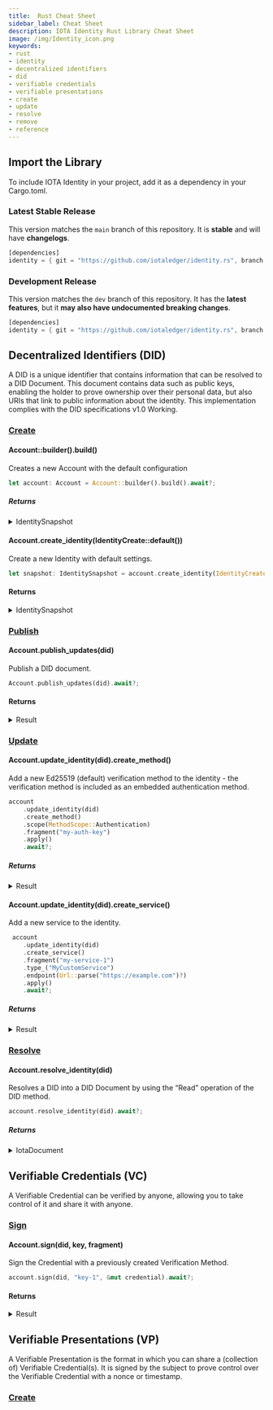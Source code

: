 ```yaml
---
title:  Rust Cheat Sheet
sidebar_label: Cheat Sheet
description: IOTA Identity Rust Library Cheat Sheet
image: /img/Identity_icon.png
keywords:
- rust
- identity
- decentralized identifiers
- did
- verifiable credentials
- verifiable presentations
- create
- update
- resolve
- remove
- reference
---
```


## Import the Library

To include IOTA Identity in your project, add it as a dependency in your Cargo.toml.

### Latest Stable Release

This version matches the `main` branch of this repository. It is **stable** and will have **changelogs**.

```rust
[dependencies]
identity = { git = "https://github.com/iotaledger/identity.rs", branch = "main"}
```

### Development Release

This version matches the `dev` branch of this repository. It has the **latest features**, but it **may also have undocumented breaking changes**.

```rust
[dependencies]
identity = { git = "https://github.com/iotaledger/identity.rs", branch = "dev"}
```

## Decentralized Identifiers (DID)

A DID is a unique identifier that contains information that can be resolved to a DID Document. This document contains data such as public keys, enabling the holder to prove ownership over their personal data, but also URIs that link to public information about the identity. This implementation complies with the DID specifications v1.0 Working.

### [Create](../../decentralized_identifiers/create.mdx)

#### Account::builder().build()

Creates a new Account with the default configuration

```rs
let account: Account = Account::builder().build().await?;
```
##### Returns

<details>
<summary>IdentitySnapshot</summary>

```log
Account {
    config: Config {
        autosave: Every,
        autopublish: true,
        dropsave: true,
        testmode: false,
        milestone: 1,
    },
    state: State {
        actions: 1,
        clients: ClientMap {
            data: {
                NetworkName(
                    "main",
                ): Client {
                    client: Client {
                        node_manager: NodeManager {
                            primary_node: None,
                            primary_pow_node: None,
                            nodes: {
                                Node {
                                    url: Url {
                                        scheme: "https",
                                        cannot_be_a_base: false,
                                        username: "",
                                        password: None,
                                        host: Some(
                                            Domain(
                                                "chrysalis-nodes.iota.org",
                                            ),
                                        ),
                                        port: None,
                                        path: "/",
                                        query: None,
                                        fragment: None,
                                    },
                                    jwt: None,
                                },
                            },
                            permanodes: None,
                            sync: true,
                            sync_interval: 60s,
                            synced_nodes: RwLock {
                                data: {
                                    Node {
                                        url: Url {
                                            scheme: "https",
                                            cannot_be_a_base: false,
                                            username: "",
                                            password: None,
                                            host: Some(
                                                Domain(
                                                    "chrysalis-nodes.iota.org",
                                                ),
                                            ),
                                            port: None,
                                            path: "/",
                                            query: None,
                                            fragment: None,
                                        },
                                        jwt: None,
                                    },
                                },
                                poisoned: false,
                                ..
                            },
                            quorum: false,
                            quorum_size: 3,
                            quorum_threshold: 66,
                        },
                        network_info: RwLock {
                            data: NetworkInfo {
                                network: Some(
                                    "main",
                                ),
                                network_id: Some(
                                    1454675179895816119,
                                ),
                                bech32_hrp: "iota",
                                min_pow_score: 4000.0,
                                local_pow: false,
                                tips_interval: 15,
                            },
                            poisoned: false,
                            ..
                        },
                    },
                    network: Mainnet,
                },
            },
        },
    },
    store: MemStore,
    index: RwLock {
        mr: 536870911,
        s: Semaphore {
            permits: 536870911,
        },
        c: UnsafeCell { .. },
    },
}
```

</details>


####  Account.create_identity(IdentityCreate::default())

Create a new Identity with default settings.

```rs
let snapshot: IdentitySnapshot = account.create_identity(IdentityCreate::default()).await?;
```

#### Returns

<details>
<summary>IdentitySnapshot</summary>

```log
 IdentitySnapshot {
    sequence: Generation(4),
    identity: IdentityState {
        id: IdentityId(0x00000001),
        integration_generation: Generation(1),
        diff_generation: Generation(0),
        this_message_id: MessageId(1b802018b0fcf2acbf292fd231e1407cd1db21509ee17aa71e7ef5bf564c6c51),
        last_integration_message_id: MessageId(0000000000000000000000000000000000000000000000000000000000000000),
        last_diff_message_id: MessageId(0000000000000000000000000000000000000000000000000000000000000000),
        did: Some(
            did:iota:2Gihsa2TXGCAhfHLfS4qtUtW13h4ayKeT5C58KtUcj9s,
        ),
        controller: None,
        also_known_as: None,
        methods: Methods {
            data: {
                Authentication: [
                    Refer(
                        Fragment(_sign-0),
                    ),
                ],
                VerificationMethod: [
                    Embed(
                        TinyMethod {
                            location: KeyLocation(0:0:_sign-0:0),
                            key_data: PublicKeyBase58(FVTfZXkbTtRcnBUGaTvYDbJSJZ9QFQp9CBRM9fvJQhX5),
                            properties: None,
                        },
                    ),
                ],
            },
        },
        services: Services {
            data: [],
        },
        created: UnixTimestamp(1634124718),
        updated: UnixTimestamp(1634124718),
    },
}
```

</details>

### [Publish](../../decentralized_identifiers/create.mdx)

#### Account.publish_updates(did)

Publish a DID document.

```rs
Account.publish_updates(did).await?;
```

#### Returns

<details>
<summary>Result</summary>

```log
 {
    Ok(T),
    Err(E),
}
```

</details>

### [Update](../../decentralized_identifiers/update.mdx)

#### Account.update_identity(did).create_method()

Add a new Ed25519 (default) verification method to the identity - the verification method is included as an embedded authentication method.

```rs
account
    .update_identity(did)
    .create_method()
    .scope(MethodScope::Authentication)
    .fragment("my-auth-key")
    .apply()
    .await?;
```

##### Returns

<details>
<summary>Result</summary>

```log
 {
    Ok(T),
    Err(E),
}
```

</details>

#### Account.update_identity(did).create_service()

Add a new service to the identity.

```rs
 account
    .update_identity(did)
    .create_service()
    .fragment("my-service-1")
    .type_("MyCustomService")
    .endpoint(Url::parse("https://example.com")?)
    .apply()
    .await?;    
```

##### Returns

<details>
<summary>Result</summary>

```log
 {
    Ok(T),
    Err(E),
 }
```
</details>


### [Resolve](../../decentralized_identifiers/resolve.mdx)

####  Account.resolve_identity(did)

Resolves a DID into a DID Document by using the “Read” operation of the DID method.

```rs
account.resolve_identity(did).await?;
```

##### Returns

<details>
<summary>
 IotaDocument
</summary>

```log
CoreDocument {
    id: "did:iota:DQE89CN6GTiF2bkqzEBtBDHpZgGyYZ5SK4kymJ4PiAXW",
    controller: None,
    also_known_as: [],
    verification_method: {
        VerificationMethod {
            id: "did:iota:DQE89CN6GTiF2bkqzEBtBDHpZgGyYZ5SK4kymJ4PiAXW#_sign-0",
            controller: "did:iota:DQE89CN6GTiF2bkqzEBtBDHpZgGyYZ5SK4kymJ4PiAXW",
            key_type: Ed25519VerificationKey2018,
            key_data: PublicKeyBase58(3hmPzqVWZDiXyBtgnEaxL2uS8mKoDPnw9V4YkmxoKSPE),
            properties: {},
        },
    },
    authentication: {
        "did:iota:DQE89CN6GTiF2bkqzEBtBDHpZgGyYZ5SK4kymJ4PiAXW#_sign-0",
    },
    assertion_method: {},
    key_agreement: {},
    capability_delegation: {},
    capability_invocation: {},
    service: {
        Service {
            id: "did:iota:DQE89CN6GTiF2bkqzEBtBDHpZgGyYZ5SK4kymJ4PiAXW#my-service-1",
            type_: "MyCustomService",
            service_endpoint: Url(https://example.com/),
            properties: {},
        },
    },
    properties: Properties {
        properties: Properties {
            created: "2021-10-19T12:47:26Z",
            updated: "2021-10-19T12:47:44Z",
            previous_message_id: MessageId(0000000000000000000000000000000000000000000000000000000000000000),
            properties: {},
        },
        proof: Some(
            Signature {
                type_: "JcsEd25519Signature2020",
                value: Signature(2ujinNZYAd5HYkrSwRe5EZ1b7x9ZFJsZMCowzNTho8naqtt8J9bhbZPFs4pn33SFU64kdKnfAKa12k3p2VVzzjp6),
                method: "did:iota:DQE89CN6GTiF2bkqzEBtBDHpZgGyYZ5SK4kymJ4PiAXW#_sign-0",
            },
        ),
    },
}
```

</details>

## Verifiable Credentials (VC)

A Verifiable Credential can be verified by anyone, allowing you to take control of it and share it with anyone.

### [Sign](../../verifiable_credentials/create.mdx)

#### Account.sign(did, key, fragment)

Sign the Credential with a previously created Verification Method.

```rs
account.sign(did, "key-1", &mut credential).await?;
```

#### Returns

<details>
<summary>Result</summary>

```log
 {
    Ok(T),
    Err(E),
 }
```
</details>

## Verifiable Presentations (VP)

A Verifiable Presentation is the format in which you can share a (collection of) Verifiable Credential(s). It is signed by the subject to prove control over the Verifiable Credential with a nonce or timestamp.

### [Create](https://wiki.iota.org/identity.rs/verifiable_credentials/verifiable_presentations)
